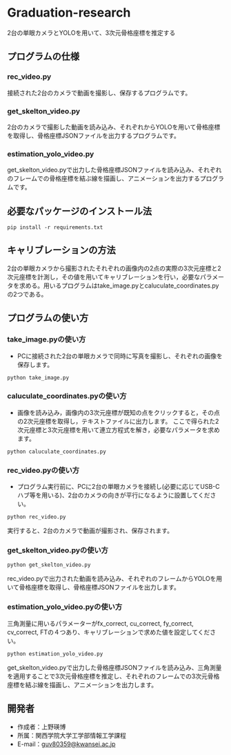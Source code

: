 # Graduation-research

2台の単眼カメラとYOLOを用いて、3次元骨格座標を推定する

## プログラムの仕様

### rec_video.py

接続された2台のカメラで動画を撮影し、保存するプログラムです。

### get_skelton_video.py

2台のカメラで撮影した動画を読み込み、それぞれからYOLOを用いて骨格座標を取得し、骨格座標JSONファイルを出力するプログラムです。

### estimation_yolo_video.py

get_skelton_video.pyで出力した骨格座標JSONファイルを読み込み、それぞれのフレームでの骨格座標を結ぶ線を描画し、アニメーションを出力するプログラムです。

## 必要なパッケージのインストール法

```
pip install -r requirements.txt
```

## キャリブレーションの方法

2台の単眼カメラから撮影されたそれぞれの画像内の2点の実際の3次元座標と2次元座標を計測し，その値を用いてキャリブレーションを行い，必要なパラメータを求める。用いるプログラムはtake_image.pyとcaluculate_coordinates.pyの2つである。

## プログラムの使い方

### take_image.pyの使い方

* PCに接続された2台の単眼カメラで同時に写真を撮影し、それぞれの画像を保存します。

```
python take_image.py
```

### caluculate_coordinates.pyの使い方

* 画像を読み込み，画像内の3次元座標が既知の点をクリックすると，その点の2次元座標を取得し，テキストファイルに出力します。
ここで得られた2次元座標と3次元座標を用いて連立方程式を解き，必要なパラメータを求めます。

```
python caluculate_coordinates.py
```

### rec_video.pyの使い方

* プログラム実行前に、PCに2台の単眼カメラを接続し(必要に応じてUSB-Cハブ等を用いる)、2台のカメラの向きが平行になるように設置してください。

```
python rec_video.py
```

実行すると、2台のカメラで動画が撮影され、保存されます。

### get_skelton_video.pyの使い方

```
python get_skelton_video.py
```

rec_video.pyで出力された動画を読み込み、それぞれのフレームからYOLOを用いて骨格座標を取得し、骨格座標JSONファイルを出力します。

### estimation_yolo_video.pyの使い方

三角測量に用いるパラメーターがfx_correct, cu_correct, fy_correct, cv_correct, FTの４つあり、キャリブレーションで求めた値を設定してください。

```
python estimation_yolo_video.py
```

get_skelton_video.pyで出力した骨格座標JSONファイルを読み込み、三角測量を適用することで3次元骨格座標を推定し、それぞれのフレームでの3次元骨格座標を結ぶ線を描画し、アニメーションを出力します。

## 開発者

* 作成者：上野瑛博
* 所属：関西学院大学工学部情報工学課程
* E-mail：guv80359@kwansei.ac.jp
